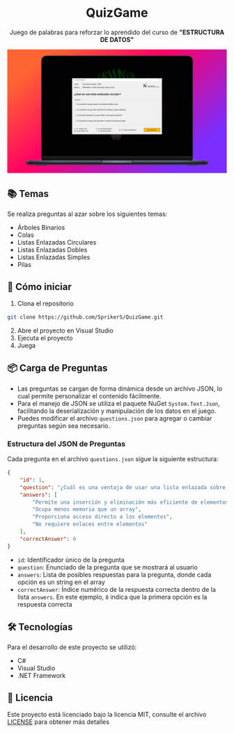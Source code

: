 ﻿<div align="center">

# QuizGame

Juego de palabras para reforzar lo aprendido del curso de **"ESTRUCTURA DE DATOS"**

![portada](./images/portada.png)

</div>

## 📚 Temas

Se realiza preguntas al azar sobre los siguientes temas:

- Árboles Binarios
- Colas
- Listas Enlazadas Circulares
- Listas Enlazadas Dobles
- Listas Enlazadas Simples
- Pilas

## 🧱 Cómo iniciar

1. Clona el repositorio

```bash
git clone https://github.com/SprikerS/QuizGame.git
```

2. Abre el proyecto en Visual Studio
3. Ejecuta el proyecto
4. Juega

## 📦 Carga de Preguntas

- Las preguntas se cargan de forma dinámica desde un archivo JSON, lo cual permite personalizar el contenido fácilmente.
- Para el manejo de JSON se utiliza el paquete NuGet `System.Text.Json`, facilitando la deserialización y manipulación de los datos en el juego.
- Puedes modificar el archivo `questions.json` para agregar o cambiar preguntas según sea necesario.

### Estructura del JSON de Preguntas

Cada pregunta en el archivo `questions.json` sigue la siguiente estructura:

```json
{
    "id": 1,
    "question": "¿Cuál es una ventaja de usar una lista enlazada sobre un array?",
    "answers": [
        "Permite una inserción y eliminación más eficiente de elementos en cualquier posición",
        "Ocupa menos memoria que un array",
        "Proporciona acceso directo a los elementos",
        "No requiere enlaces entre elementos"
    ],
    "correctAnswer": 0
}
```

- `id`: Identificador único de la pregunta
- `question`: Enunciado de la pregunta que se mostrará al usuario
- `answers`: Lista de posibles respuestas para la pregunta, donde cada opción es un string en el array
- `correctAnswer`: Índice numérico de la respuesta correcta dentro de la lista `answers`. En este ejemplo, `0` indica que la primera opción es la respuesta correcta

## 🛠️ Tecnologías

Para el desarrollo de este proyecto se utilizó:

- C#
- Visual Studio
- .NET Framework

## 🔑 Licencia

Este proyecto está licenciado bajo la licencia MIT, consulte el archivo [LICENSE](LICENSE.txt) para obtener más detalles